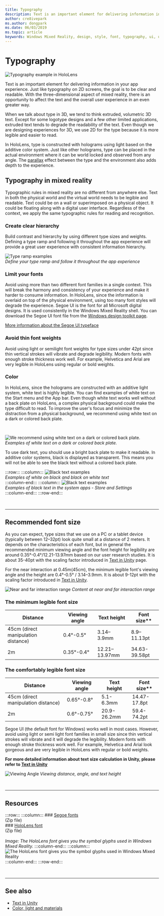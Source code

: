 ```yaml
---
title: Typography
description: Text is an important element for delivering information in your app experience.
author: cre8ivepark
ms.author: dongpark
ms.date: 06/03/2019
ms.topic: article
keywords: Windows Mixed Reality, design, style, font, typography, ui, ux
---
```




# Typography

![Typography example in HoloLens](images/typography-cover.png)<br>


Text is an important element for delivering information in your app experience. Just like typography on 2D screens, the goal is to be clear and readable. With the three-dimensional aspect of mixed reality, there is an opportunity to affect the text and the overall user experience in an even greater way.

When we talk about type in 3D, we tend to think extruded, volumetric 3D text. Except for some logotype designs and a few other limited applications, extruded text tends to degrade the readability of the text. Even though we are designing experiences for 3D, we use 2D for the type because it is more legible and easier to read.

In HoloLens, type is constructed with holograms using light based on the additive color system. Just like other holograms, type can be placed in the actual environment where it can be world locked and observed from any angle. The [parallax](https://en.wikipedia.org/wiki/Parallax) effect between the type and the environment also adds depth to the experience.

## Typography in mixed reality

Typographic rules in mixed reality are no different from anywhere else. Text in both the physical world and the virtual world needs to be legible and readable. Text could be on a wall or superimposed on a physical object. It could be floating along with a digital user interface. Regardless of the context, we apply the same typographic rules for reading and recognition.

### Create clear hierarchy

Build contrast and hierarchy by using different type sizes and weights. Defining a type ramp and following it throughout the app experience will provide a great user experience with consistent information hierarchy.

![Type ramp examples](images/typography-ramp-1000px.jpg)<br>
*Define your type ramp and follow it throughout the app experience*

### Limit your fonts

Avoid using more than two different font families in a single context. This will break the harmony and consistency of your experience and make it harder to consume information. In HoloLens, since the information is overlaid on top of the physical environment, using too many font styles will degrade the experience. Segoe UI is the font for all Microsoft digital designs. It is used consistently in the Windows Mixed Reality shell. You can download the Segoe UI font file from the [Windows design toolkit page](https://docs.microsoft.com/windows/uwp/design-downloads/).

[More information about the Segoe UI typeface](https://docs.microsoft.com/windows/uwp/design/style/typography)

### Avoid thin font weights

Avoid using light or semilight font weights for type sizes under 42pt since thin vertical strokes will vibrate and degrade legibility. Modern fonts with enough stroke thickness work well. For example, Helvetica and Arial are very legible in HoloLens using regular or bold weights.

### Color

In HoloLens, since the holograms are constructed with an additive light system, white text is highly legible. You can find examples of white text on the Start menu and the App bar. Even though white text works well without a back plate on HoloLens, a complex physical background could make the type difficult to read. To improve the user's focus and minimize the distraction from a physical background, we recommend using white text on a dark or colored back plate.

<br>


![We recommend using white text on a dark or colored back plate.](images/typography-whiteonblack2-1000px.jpg)
*Examples of white text on a dark or colored back plate.*
<br>

To use dark text, you should use a bright back plate to make it readable. In additive color systems, black is displayed as transparent. This means you will not be able to see the black text without a colored back plate.

:::row:::
    :::column:::
        ![Black text examples](images/typography-whiteonblack.png)<br>
        *Examples of white on black and black on white text*<br>
    :::column-end:::
    :::column:::
        ![Black text examples](images/640px-typography-blackonwhite.jpg)<br>
        *Examples of black text in the system apps - Store and Settings*<br>
    :::column-end:::
:::row-end:::

<br>

---

## Recommended font size

As you can expect, type sizes that we use on a PC or a tablet device (typically between 12–32pt) look quite small at a distance of 2 meters. It depends on the characteristics of each font, but in general the recommended minimum viewing angle and the font height for legibility are around 0.35°-0.4°/12.21-13.97mm based on our user research studies. It is about 35-40pt with the scaling factor introduced in [Text in Unity](../develop/unity/text-in-unity.md) page. 

For the near interaction at 0.45m(45cm), the minimum legible font's viewing angle and the height are 0.4°-0.5° / 3.14–3.9mm. It is about 9-12pt with the scaling factor introduced in [Text in Unity](text-in-unity.md).

![Near and far interaction range](images/typography-distance-1000px.jpg)
*Content at near and far interaction range*

### The minimum legible font size
| Distance | Viewing angle | Text height | Font size** |
|---------|---------|---------|---------|
| 45cm (direct manipulation distance) | 0.4°-0.5° | 3.14–3.9mm | 8.9–11.13pt |
| 2m | 0.35°-0.4° | 12.21–13.97mm | 34.63-39.58pt |


### The comfortably legible font size
| Distance | Viewing angle | Text height | Font size** |
|---------|---------|---------|---------|
| 45cm (direct manipulation distance) | 0.65°-0.8° | 5.1-6.3mm | 14.47-17.8pt |
| 2m | 0.6°-0.75° | 20.9-26.2mm | 59.4-74.2pt |


Segoe UI (the default font for Windows) works well in most cases. However, avoid using light or semi light font families in small size since thin vertical strokes will vibrate and it will degrade the legibility. Modern fonts with enough stroke thickness work well. For example, Helvetica and Arial look gorgeous and are very legible in HoloLens with regular or bold weights.

**For more detailed information about text size calculation in Unity, please refer to [Text in Unity](../develop/unity/text-in-unity.md)**

![Viewing Angle](images/Text_In_Unity_ViewingAngle.jpg)
*Viewing distance, angle, and text height*

<br>

---

## Resources

:::row:::
    :::column:::
    ### [Segoe fonts](https://download.microsoft.com/download/1/B/C/1BCF071A-78EE-4968-ACBE-15461C274B61/Segoe%20fonts%20v1705.zip)<br>
    (Zip file)<br>
    ### [HoloLens font](https://download.microsoft.com/download/3/8/D/38D659E2-4B9C-413A-B2E7-1956181DC427/Hololens%20font.zip)<br>
    (Zip file)<br>
    <br>
    *Image: The HoloLens font gives you the symbol glyphs used in Windows Mixed Reality.*
    :::column-end:::
        :::column:::
        ![The HoloLens font gives you the symbol glyphs used in Windows Mixed Reality](images/hololensmdl2symbols.jpg)<br>
    :::column-end:::
:::row-end:::


<br>

---


## See also
* [Text in Unity](../develop/unity/text-in-unity.md)
* [Color, light and materials](../color,-light-and-materials.md)
